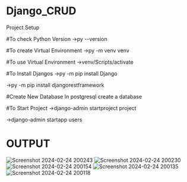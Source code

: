 ﻿# Django_CRUD
Project Setup

#To check Python Version
->py --version

#To create Virtual Environment 
->py -m venv venv

#To use Virtual Environment 
->venv/Scripts/activate

#To Install Djangos 
->py -m pip install Django 

->py -m pip install djangorestframework


#Create New Database 
In postgresql create a database 


#To Start Project
->django-admin startproject project

->django-admin startapp users

# OUTPUT
![Screenshot 2024-02-24 200243](https://github.com/Ajaykumarsk/Django_CRUD/assets/115660974/182bf0cb-b959-4e4c-b2ab-ecc5f95ee02a)
![Screenshot 2024-02-24 200230](https://github.com/Ajaykumarsk/Django_CRUD/assets/115660974/3387239e-41c7-4110-80a1-a8d88ddeb93f)
![Screenshot 2024-02-24 200154](https://github.com/Ajaykumarsk/Django_CRUD/assets/115660974/3dd12e9d-3eef-4a85-8aed-667f46ce90d9)
![Screenshot 2024-02-24 200135](https://github.com/Ajaykumarsk/Django_CRUD/assets/115660974/a6efc95a-94ba-4f9b-9d26-9bdc8344feba)
![Screenshot 2024-02-24 200118](https://github.com/Ajaykumarsk/Django_CRUD/assets/115660974/200229b7-2e7c-4ddf-8c39-a5c831596a77)


